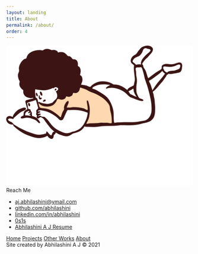 ```yaml
---
layout: landing
title: About
permalink: /about/
order: 4
---
```


<!-- <div class="row">
	<div class="col-lg-4 col-xs-4 col-sm-4 col-md-4"></div>
	 <div class="col-lg-7">
		<div class="about-left-panel">
		</div>
	</div>
	<div class="col-lg-4 col-xs-4 col-sm-4 col-md-4">
		<div class="about-panel">
			<img src="/images/LayingDoodle.svg" class="about-panel-img">
			<strong>Reach Me</strong>
			<ul class="contact-links">
				<li><i class="fas fa-envelope-square"></i> <a href="mailto:aj.abhilashini@ymail.com" target="_blank">aj.abhilashini@ymail.com</a></li>
				<li><i class="fab fa-github-square"></i> <a href="https://github.com/abhilashini" target="_blank">github.com/abhilashini</a></li>
				<li><i class="fab fa-linkedin"></i> <a href="https://linkedin.com/in/abhilashini" target="_blank">linkedin.com/in/abhilashini</a></li>
				<li><i class="fab fa-medium"></i> <a href="https://medium.com/0s1s" target="_blank">0s1s</a></li>
				<li><i class="fas fa-file-alt"></i> <a href="/Abhilashini A J Resume.pdf" download>Abhilashini A J Resume</a></li>
				<li> : <a href="" target="_blank"></a></li>
			</ul>
		</div>
	</div>
	<div class="col-lg-4 col-xs-4 col-sm-4 col-md-4"></div> 
</div> -->

<div class="about-flex-container">
	<div class="about-flex-narrow-column"></div>
	<div class="about-flex-column"></div>
	<div class="about-flex-column">
		<div class="about-panel">
			<img src="/images/LayingDoodle.svg" class="about-panel-img">
			<div class="about-title-bar">Reach Me</div>
			<ul class="contact-links">
				<li><i class="fas fa-envelope-square"></i> <a href="mailto:aj.abhilashini@ymail.com" target="_blank">aj.abhilashini@ymail.com</a></li>
				<li><i class="fab fa-github-square"></i> <a href="https://github.com/abhilashini" target="_blank">github.com/abhilashini</a></li>
				<li><i class="fab fa-linkedin"></i> <a href="https://linkedin.com/in/abhilashini" target="_blank">linkedin.com/in/abhilashini</a></li>
				<li><i class="fab fa-medium"></i> <a href="https://medium.com/0s1s" target="_blank">0s1s</a></li>
				<li><i class="fas fa-file-alt"></i> <a href="/Abhilashini A J Resume.pdf" download>Abhilashini A J Resume</a></li>
				<!-- <li> : <a href="" target="_blank"></a></li> -->
			</ul>
		</div>	
	</div>
	<div class="about-flex-column"></div>
	<div class="about-flex-narrow-column"></div>
</div>

<nav class="nav">
	<a href="/">Home</a>
	<a href="/projects">Projects</a>
	<a href="/other_works">Other Works</a>
	<a href="{{ page.url | prepend: site.baseurl }}" class="active">About</a>
</nav>

<span class="copyright">
	Site created by Abhilashini A J &copy; 2021
</span>